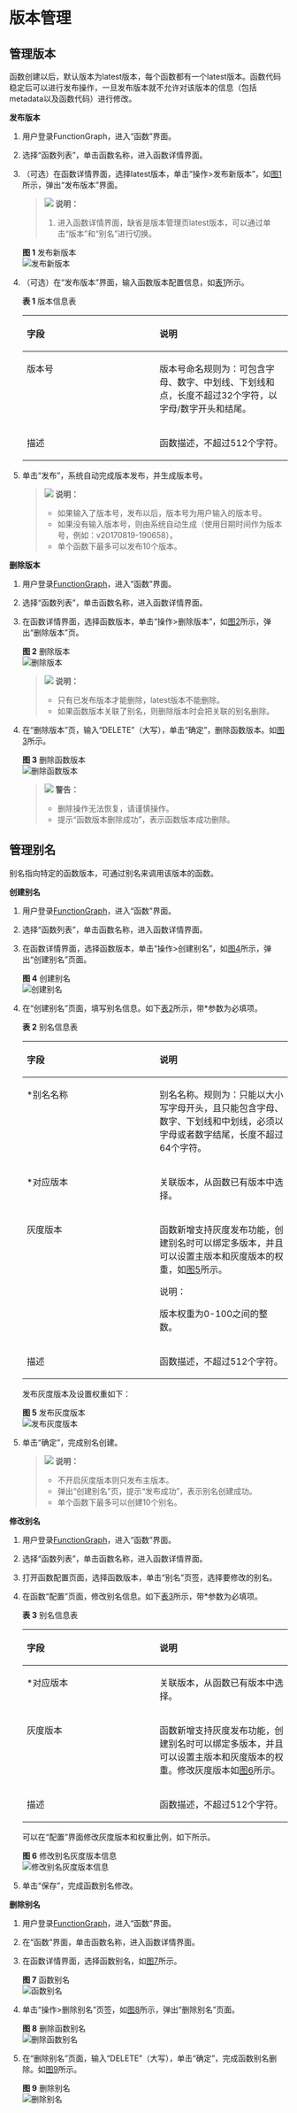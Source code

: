 # 版本管理<a name="functiongraph_01_0303"></a>

## 管理版本<a name="section5302192414611"></a>

函数创建以后，默认版本为latest版本，每个函数都有一个latest版本。函数代码稳定后可以进行发布操作，一旦发布版本就不允许对该版本的信息（包括metadata以及函数代码）进行修改。

**发布版本**

1.  用户登录FunctionGraph，进入“函数”界面。
2.  选择“函数列表”，单击函数名称，进入函数详情界面。
3.  （可选）在函数详情界面，选择latest版本，单击“操作\>发布新版本”，如[图1](#fig11441486710)所示，弹出“发布版本”界面。

    >![](public_sys-resources/icon-note.gif) **说明：**   
    >1.  进入函数详情界面，缺省是版本管理页latest版本，可以通过单击“版本”和“别名”进行切换。  

    **图 1**  发布新版本<a name="fig11441486710"></a>  
    ![](figures/发布新版本.png "发布新版本")

4.  （可选）在“发布版本”界面，输入函数版本配置信息，如[表1](#table184411486714)所示。

    **表 1**  版本信息表

    <a name="table184411486714"></a>
    <table><thead align="left"><tr id="row154494810715"><th class="cellrowborder" valign="top" width="50%" id="mcps1.2.3.1.1"><p id="p184416482079"><a name="p184416482079"></a><a name="p184416482079"></a>字段</p>
    </th>
    <th class="cellrowborder" valign="top" width="50%" id="mcps1.2.3.1.2"><p id="p1944548773"><a name="p1944548773"></a><a name="p1944548773"></a>说明</p>
    </th>
    </tr>
    </thead>
    <tbody><tr id="row12448481378"><td class="cellrowborder" valign="top" width="50%" headers="mcps1.2.3.1.1 "><p id="p0447481075"><a name="p0447481075"></a><a name="p0447481075"></a>版本号</p>
    </td>
    <td class="cellrowborder" valign="top" width="50%" headers="mcps1.2.3.1.2 "><p id="p174484812711"><a name="p174484812711"></a><a name="p174484812711"></a>版本号命名规则为：可包含字母、数字、中划线、下划线和点，长度不超过32个字符，以字母/数字开头和结尾。</p>
    </td>
    </tr>
    <tr id="row104417481875"><td class="cellrowborder" valign="top" width="50%" headers="mcps1.2.3.1.1 "><p id="p2449481077"><a name="p2449481077"></a><a name="p2449481077"></a>描述</p>
    </td>
    <td class="cellrowborder" valign="top" width="50%" headers="mcps1.2.3.1.2 "><p id="p13441248878"><a name="p13441248878"></a><a name="p13441248878"></a>函数描述，不超过512个字符。</p>
    </td>
    </tr>
    </tbody>
    </table>

5.  单击“发布”，系统自动完成版本发布，并生成版本号。

    >![](public_sys-resources/icon-note.gif) **说明：**   
    >-   如果输入了版本号，发布以后，版本号为用户输入的版本号。  
    >-   如果没有输入版本号，则由系统自动生成（使用日期时间作为版本号，例如：v20170819-190658）。  
    >-   单个函数下最多可以发布10个版本。  


**删除版本**

1.  用户登录[FunctionGraph](https://auth.huaweicloud.com/authui/login?service=https%3A%2F%2Fconsole.huaweicloud.com%2Ffunctiongraph%2F%3Fregion%3Dcn-north-1%26locale%3Dzh-cn%26activityId%3D3%26cloud_route_state%3D%2Fserverless%2Fdashboard#/login)，进入“函数”界面。
2.  选择“函数列表”，单击函数名称，进入函数详情界面。
3.  在函数详情界面，选择函数版本，单击“操作\>删除版本”，如[图2](#fig115141511911)所示，弹出“删除版本”页。

    **图 2**  删除版本<a name="fig115141511911"></a>  
    ![](figures/删除版本.png "删除版本")

    >![](public_sys-resources/icon-note.gif) **说明：**   
    >-   只有已发布版本才能删除，latest版本不能删除。  
    >-   如果函数版本关联了别名，则删除版本时会把关联的别名删除。  

4.  在“删除版本”页，输入“DELETE”（大写），单击“确定”，删除函数版本。如[图3](#fig12841105719403)所示。

    **图 3**  删除函数版本<a name="fig12841105719403"></a>  
    ![](figures/删除函数版本.png "删除函数版本")

    >![](public_sys-resources/icon-warning.gif) **警告：**   
    >-   删除操作无法恢复，请谨慎操作。  
    >-   提示“函数版本删除成功”，表示函数版本成功删除。  


## 管理别名<a name="section95871294105"></a>

别名指向特定的函数版本，可通过别名来调用该版本的函数。

**创建别名**

1.  用户登录[FunctionGraph](https://auth.huaweicloud.com/authui/login?service=https%3A%2F%2Fconsole.huaweicloud.com%2Ffunctiongraph%2F%3Fregion%3Dcn-north-1%26locale%3Dzh-cn%26activityId%3D3%26cloud_route_state%3D%2Fserverless%2Fdashboard#/login)，进入“函数”界面。
2.  选择“函数列表”，单击函数名称，进入函数详情界面。
3.  在函数详情界面，选择函数版本，单击“操作\>创建别名”，如[图4](#fig92987917113)所示，弹出“创建别名”页面。

    **图 4**  创建别名<a name="fig92987917113"></a>  
    ![](figures/创建别名.png "创建别名")

4.  在“创建别名”页面，填写别名信息。如下[表2](#table929849111113)所示，带\*参数为必填项。

    **表 2**  别名信息表

    <a name="table929849111113"></a>
    <table><thead align="left"><tr id="row529810911116"><th class="cellrowborder" valign="top" width="50%" id="mcps1.2.3.1.1"><p id="p102980916110"><a name="p102980916110"></a><a name="p102980916110"></a>字段</p>
    </th>
    <th class="cellrowborder" valign="top" width="50%" id="mcps1.2.3.1.2"><p id="p1129810931111"><a name="p1129810931111"></a><a name="p1129810931111"></a>说明</p>
    </th>
    </tr>
    </thead>
    <tbody><tr id="row92984912114"><td class="cellrowborder" valign="top" width="50%" headers="mcps1.2.3.1.1 "><p id="p2029899151117"><a name="p2029899151117"></a><a name="p2029899151117"></a>*别名名称</p>
    </td>
    <td class="cellrowborder" valign="top" width="50%" headers="mcps1.2.3.1.2 "><p id="p1298169191114"><a name="p1298169191114"></a><a name="p1298169191114"></a>别名名称。规则为：只能以大小写字母开头，且只能包含字母、数字、下划线和中划线，必须以字母或者数字结尾，长度不超过64个字符。</p>
    </td>
    </tr>
    <tr id="row72983921114"><td class="cellrowborder" valign="top" width="50%" headers="mcps1.2.3.1.1 "><p id="p329815991112"><a name="p329815991112"></a><a name="p329815991112"></a>*对应版本</p>
    </td>
    <td class="cellrowborder" valign="top" width="50%" headers="mcps1.2.3.1.2 "><p id="p102981292112"><a name="p102981292112"></a><a name="p102981292112"></a>关联版本，从函数已有版本中选择。</p>
    </td>
    </tr>
    <tr id="row260618413616"><td class="cellrowborder" valign="top" width="50%" headers="mcps1.2.3.1.1 "><p id="p106061846616"><a name="p106061846616"></a><a name="p106061846616"></a>灰度版本</p>
    </td>
    <td class="cellrowborder" valign="top" width="50%" headers="mcps1.2.3.1.2 "><p id="p8606241761"><a name="p8606241761"></a><a name="p8606241761"></a>函数新增支持灰度发布功能，创建别名时可以绑定多版本，并且可以设置主版本和灰度版本的权重，如<a href="#fig14746742111914">图5</a>所示。</p>
    <div class="note" id="note1463010151053"><a name="note1463010151053"></a><a name="note1463010151053"></a><span class="notetitle"> 说明： </span><div class="notebody"><p id="p186310151655"><a name="p186310151655"></a><a name="p186310151655"></a>版本权重为0-100之间的整数。</p>
    </div></div>
    </td>
    </tr>
    <tr id="row429815951110"><td class="cellrowborder" valign="top" width="50%" headers="mcps1.2.3.1.1 "><p id="p2029818914113"><a name="p2029818914113"></a><a name="p2029818914113"></a>描述</p>
    </td>
    <td class="cellrowborder" valign="top" width="50%" headers="mcps1.2.3.1.2 "><p id="p6298129181111"><a name="p6298129181111"></a><a name="p6298129181111"></a>函数描述，不超过512个字符。</p>
    </td>
    </tr>
    </tbody>
    </table>

    发布灰度版本及设置权重如下：

    **图 5**  发布灰度版本<a name="fig14746742111914"></a>  
    ![](figures/发布灰度版本.png "发布灰度版本")

5.  单击“确定”，完成别名创建。

    >![](public_sys-resources/icon-note.gif) **说明：**   
    >-   不开启灰度版本则只发布主版本。  
    >-   弹出“创建别名”页，提示“发布成功”，表示别名创建成功。  
    >-   单个函数下最多可以创建10个别名。  


**修改别名**

1.  用户登录[FunctionGraph](https://auth.huaweicloud.com/authui/login?service=https%3A%2F%2Fconsole.huaweicloud.com%2Ffunctiongraph%2F%3Fregion%3Dcn-north-1%26locale%3Dzh-cn%26activityId%3D3%26cloud_route_state%3D%2Fserverless%2Fdashboard#/login)，进入“函数”界面。
2.  选择“函数列表”，单击函数名称，进入函数详情界面。
3.  打开函数配置页面，选择函数版本，单击“别名”页签，选择要修改的别名。
4.  在函数“配置”页面，修改别名信息。如下[表3](#table1467375391213)所示，带\*参数为必填项。

    **表 3**  别名信息表

    <a name="table1467375391213"></a>
    <table><thead align="left"><tr id="row8673105351219"><th class="cellrowborder" valign="top" width="50%" id="mcps1.2.3.1.1"><p id="p3673155391216"><a name="p3673155391216"></a><a name="p3673155391216"></a>字段</p>
    </th>
    <th class="cellrowborder" valign="top" width="50%" id="mcps1.2.3.1.2"><p id="p14673125391211"><a name="p14673125391211"></a><a name="p14673125391211"></a>说明</p>
    </th>
    </tr>
    </thead>
    <tbody><tr id="row567325301215"><td class="cellrowborder" valign="top" width="50%" headers="mcps1.2.3.1.1 "><p id="p7673653171212"><a name="p7673653171212"></a><a name="p7673653171212"></a>*对应版本</p>
    </td>
    <td class="cellrowborder" valign="top" width="50%" headers="mcps1.2.3.1.2 "><p id="p8673153161212"><a name="p8673153161212"></a><a name="p8673153161212"></a>关联版本，从函数已有版本中选择。</p>
    </td>
    </tr>
    <tr id="row817074415308"><td class="cellrowborder" valign="top" width="50%" headers="mcps1.2.3.1.1 "><p id="p7171944103016"><a name="p7171944103016"></a><a name="p7171944103016"></a>灰度版本</p>
    </td>
    <td class="cellrowborder" valign="top" width="50%" headers="mcps1.2.3.1.2 "><p id="p3171244113016"><a name="p3171244113016"></a><a name="p3171244113016"></a>函数新增支持灰度发布功能，创建别名时可以绑定多版本，并且可以设置主版本和灰度版本的权重。修改灰度版本如<a href="#fig74501617163618">图6</a>所示。</p>
    </td>
    </tr>
    <tr id="row13673953181214"><td class="cellrowborder" valign="top" width="50%" headers="mcps1.2.3.1.1 "><p id="p12673105301218"><a name="p12673105301218"></a><a name="p12673105301218"></a>描述</p>
    </td>
    <td class="cellrowborder" valign="top" width="50%" headers="mcps1.2.3.1.2 "><p id="p0673653171218"><a name="p0673653171218"></a><a name="p0673653171218"></a>函数描述，不超过512个字符。</p>
    </td>
    </tr>
    </tbody>
    </table>

    可以在“配置”界面修改灰度版本和权重比例，如下所示。

    **图 6**  修改别名灰度版本信息<a name="fig74501617163618"></a>  
    ![](figures/修改别名灰度版本信息.png "修改别名灰度版本信息")

5.  单击“保存”，完成函数别名修改。

**删除别名**

1.  用户登录[FunctionGraph](https://auth.huaweicloud.com/authui/login?service=https%3A%2F%2Fconsole.huaweicloud.com%2Ffunctiongraph%2F%3Fregion%3Dcn-north-1%26locale%3Dzh-cn%26activityId%3D3%26cloud_route_state%3D%2Fserverless%2Fdashboard#/login)，进入“函数”界面。
2.  在“函数”界面，单击函数名称，进入函数详情界面。
3.  在函数详情界面，选择函数别名，如[图7](#fig20811253151919)所示。

    **图 7**  函数别名<a name="fig20811253151919"></a>  
    ![](figures/函数别名.png "函数别名")

4.  单击“操作\>删除别名”页签，如[图8](#fig15157753152529)所示，弹出“删除别名”页面。

    **图 8**  删除函数别名<a name="fig15157753152529"></a>  
    ![](figures/删除函数别名.png "删除函数别名")

5.  在“删除别名”页面，输入“DELETE”（大写），单击“确定”，完成函数别名删除。如[图9](#fig494113405447)所示。

    **图 9**  删除别名<a name="fig494113405447"></a>  
    ![](figures/删除别名.png "删除别名")


